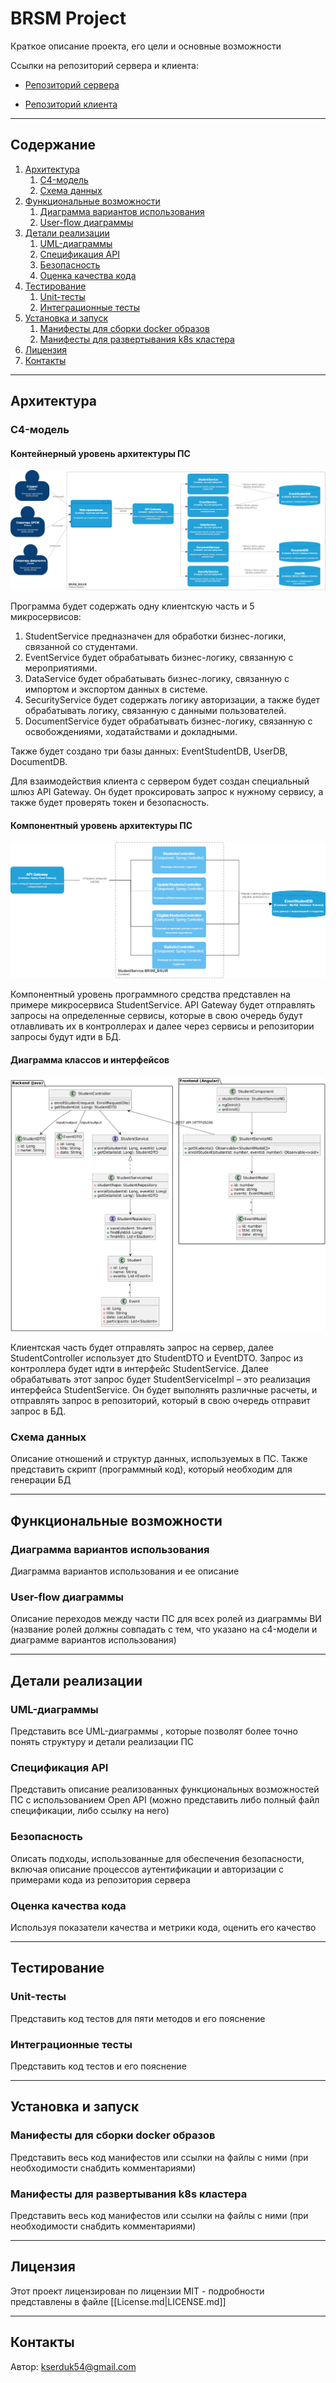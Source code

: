 # **BRSM Project**

Краткое описание проекта, его цели и основные возможности

Ссылки на репозиторий сервера и клиента:

- [Репозиторий сервера](https://github.com/Karina2409/brsm-server)

- [Репозиторий клиента](https://github.com/Karina2409/brsm-frontend)

---

## **Содержание**

1. [Архитектура](#Архитектура)
    1. [C4-модель](#C4-модель)
    2. [Схема данных](#Схема_данных)
2. [Функциональные возможности](#Функциональные_возможности)
    1. [Диаграмма вариантов использования](#Диаграмма_вариантов_использования)
    2. [User-flow диаграммы](#User-flow_диаграммы)
3. [Детали реализации](#Детали_реализации)
    1. [UML-диаграммы](#UML-диаграммы)
    2. [Спецификация API](#Спецификация_API)
    3. [Безопасность](#Безопасность)
    4. [Оценка качества кода](#Оценка_качества_кода)
4. [Тестирование](#Тестирование)
    1. [Unit-тесты](#Unit-тесты)
    2. [Интеграционные тесты](#Интеграционные_тесты)
5. [Установка и запуск](#installation)
    1. [Манифесты для сборки docker образов](#Манифесты_для_сборки_docker_образов)
    2. [Манифесты для развертывания k8s кластера](#Манифесты_для_развертывания_k8s_кластера)
6. [Лицензия](#Лицензия)
7. [Контакты](#Контакты)

---
## **Архитектура**

### C4-модель

#### Контейнерный уровень архитектуры ПС

![C4-Model-контейнерный.png](assets%2FC4-Model-%D0%BA%D0%BE%D0%BD%D1%82%D0%B5%D0%B9%D0%BD%D0%B5%D1%80%D0%BD%D1%8B%D0%B9.png)

Программа будет содержать одну клиентскую часть и 5 микросервисов:
1. StudentService предназначен для обработки бизнес-логики, связанной со студентами. 
2. EventService будет обрабатывать бизнес-логику, связанную с мероприятиями. 
3. DataService будет обрабатывать бизнес-логику, связанную с импортом и экспортом данных в системе. 
4. SecurityService будет содержать логику авторизации, а также будет обрабатывать логику, связанную с данными пользователей. 
5. DocumentService будет обрабатывать бизнес-логику, связанную с освобождениями, ходатайствами и докладными. 

Также будет создано три базы данных: EventStudentDB, UserDB, DocumentDB. 

Для взаимодействия клиента с сервером будет создан специальный шлюз API Gateway. Он будет проксировать запрос к нужному сервису, а также будет проверять токен и безопасность.

#### Компонентный уровень архитектуры ПС

![C4-Model-компонентный.png](assets%2FC4-Model-%D0%BA%D0%BE%D0%BC%D0%BF%D0%BE%D0%BD%D0%B5%D0%BD%D1%82%D0%BD%D1%8B%D0%B9.png)

Компонентный уровень программного средства представлен на примере микросервиса StudentService. API Gateway будет отправлять запросы на определенные сервисы, которые в свою очередь будут отлавливать их в контроллерах и далее через сервисы и репозитории запросы будут идти в БД.

#### Диаграмма классов и интерфейсов

![classes_interfaces.png](assets/classes_interfaces.png)

Клиентская часть будет отправлять запрос на сервер, далее StudentController использует дто StudentDTO и EventDTO. Запрос из контроллера будет идти в интерфейс StudentService. Далее обрабатывать этот запрос будет StudentServiceImpl – это реализация интерфейса StudentService. Он будет выполнять различные расчеты, и отправлять запрос в репозиторий, который в свою очередь отправит запрос в БД.

### Схема данных

Описание отношений и структур данных, используемых в ПС. Также представить скрипт (программный код), который необходим для генерации БД

---

## **Функциональные возможности**

### Диаграмма вариантов использования

Диаграмма вариантов использования и ее описание

### User-flow диаграммы

Описание переходов между части ПС для всех ролей из диаграммы ВИ (название ролей должны совпадать с тем, что указано на c4-модели и диаграмме вариантов использования)

---

## **Детали реализации**

### UML-диаграммы

Представить все UML-диаграммы , которые позволят более точно понять структуру и детали реализации ПС

### Спецификация API

Представить описание реализованных функциональных возможностей ПС с использованием Open API (можно представить либо полный файл спецификации, либо ссылку на него)

### Безопасность

Описать подходы, использованные для обеспечения безопасности, включая описание процессов аутентификации и авторизации с примерами кода из репозитория сервера

### Оценка качества кода

Используя показатели качества и метрики кода, оценить его качество

---

## **Тестирование**

### Unit-тесты

Представить код тестов для пяти методов и его пояснение

### Интеграционные тесты

Представить код тестов и его пояснение

---

## **Установка и запуск**

### Манифесты для сборки docker образов

Представить весь код манифестов или ссылки на файлы с ними (при необходимости снабдить комментариями)

### Манифесты для развертывания k8s кластера

Представить весь код манифестов или ссылки на файлы с ними (при необходимости снабдить комментариями)

---

## **Лицензия**

Этот проект лицензирован по лицензии MIT - подробности представлены в файле [[License.md|LICENSE.md]]

---

## **Контакты**

Автор: kserduk54@gmail.com
